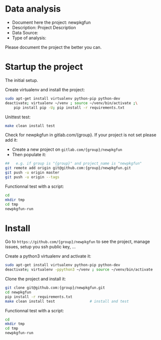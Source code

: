 # Data analysis
- Document here the project: newpkgfun
- Description: Project Description
- Data Source:
- Type of analysis:

Please document the project the better you can.

# Startup the project

The initial setup.

Create virtualenv and install the project:
```bash
sudo apt-get install virtualenv python-pip python-dev
deactivate; virtualenv ~/venv ; source ~/venv/bin/activate ;\
    pip install pip -U; pip install -r requirements.txt
```

Unittest test:
```bash
make clean install test
```

Check for newpkgfun in gitlab.com/{group}.
If your project is not set please add it:

- Create a new project on `gitlab.com/{group}/newpkgfun`
- Then populate it:

```bash
##   e.g. if group is "{group}" and project_name is "newpkgfun"
git remote add origin git@github.com:{group}/newpkgfun.git
git push -u origin master
git push -u origin --tags
```

Functionnal test with a script:

```bash
cd
mkdir tmp
cd tmp
newpkgfun-run
```

# Install

Go to `https://github.com/{group}/newpkgfun` to see the project, manage issues,
setup you ssh public key, ...

Create a python3 virtualenv and activate it:

```bash
sudo apt-get install virtualenv python-pip python-dev
deactivate; virtualenv -ppython3 ~/venv ; source ~/venv/bin/activate
```

Clone the project and install it:

```bash
git clone git@github.com:{group}/newpkgfun.git
cd newpkgfun
pip install -r requirements.txt
make clean install test                # install and test
```
Functionnal test with a script:

```bash
cd
mkdir tmp
cd tmp
newpkgfun-run
```

